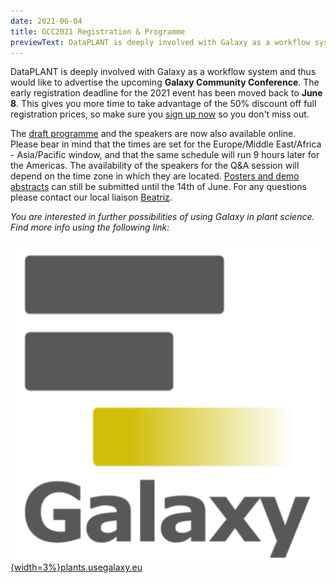 ```yaml
---
date: 2021-06-04
title: GCC2021 Registration & Programme
previewText: DataPLANT is deeply involved with Galaxy as a workflow system and thus would like to advertise the upcoming Galaxy Community Conference. The early registration deadline for the 2021 event has been moved back to June 8. This gives you more time to take advantage of the 50% discount off full registration prices, so make sure you sign up now so you don't miss out.
---
```


DataPLANT is deeply involved with Galaxy as a workflow system and thus would like to advertise the upcoming **Galaxy Community Conference**. The early registration deadline for the 2021 event has been moved back to **June 8**. This gives you more time to take advantage of the 50% discount off full registration prices, so make sure you [sign up now](https://www.vibconferences.be/events/gcc2021-virtual-edition#attendees) so you don't miss out.

The [draft programme](https://gcc2021.sched.com/) and the speakers are now also available online. Please bear in mind that the times are set for the Europe/Middle East/Africa - Asia/Pacific window, and that the same schedule will run 9 hours later for the Americas. The availability of the speakers for the Q&A session will depend on the time zone in which they are located. [Posters and demo abstracts](https://www.vibconferences.be/events/gcc2021-virtual-edition#abstracts) can still be submitted until the 14th of June. For any questions please contact our local liaison [Beatriz](https://training.galaxyproject.org/training-material/hall-of-fame/beatrizserrano/).

*You are interested in further possibilities of using Galaxy in plant science. Find more info using the following link:*

[![NFDI](/src/assets/images/branding/Galaxy.svg "Onboarding Strategy"){width=3%}](https://plants.usegalaxy.eu/)[plants.usegalaxy.eu](https://plants.usegalaxy.eu/)
